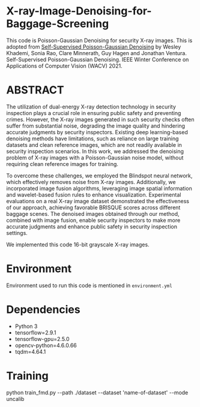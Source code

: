 # X-ray-Image-Denoising-for-Baggage-Screening
This code is Poisson-Gaussian Denoising for security X-ray images. This is adopted from [Self-Supervised Poisson-Gaussian Denoising](https://arxiv.org/abs/2002.09558#:~:text=Self%2Dsupervised%20models%20for%20denoising,such%20as%20low%2Dlight%20microscopy.) by Wesley Khademi, Sonia Rao, Clare Minnerath, Guy Hagen and Jonathan Ventura. Self-Supervised Poisson-Gaussian Denoising. IEEE Winter Conference on Applications of Computer Vision (WACV) 2021.
# ABSTRACT
The utilization of dual-energy X-ray detection technology in security inspection plays a crucial role in ensuring public safety and preventing crimes. However, the X-ray images generated in such security checks often suffer from substantial noise, degrading the image quality and hindering accurate judgments by security inspectors. Existing deep learning-based denoising methods have limitations, such as reliance on large training datasets and clean reference images, which are not readily available in security inspection scenarios. In this work, we addressed the denoising problem of X-ray images with a Poisson-Gaussian noise model, without requiring clean reference images for training.

To overcome these challenges, we employed the Blindspot neural network, which effectively removes noise from X-ray images. Additionally, we incorporated image fusion algorithms, leveraging image spatial information and wavelet-based fusion rules to enhance visualization. Experimental evaluations on a real X-ray image dataset demonstrated the effectiveness of our approach, achieving favorable BRISQUE scores across different baggage scenes. The denoised images obtained through our method, combined with image fusion, enable security inspectors to make more accurate judgments and enhance public safety in security inspection settings.

We implemented this code 16-bit grayscale X-ray images.

# Environment
Environment used to run this code is mentioned in ```environment.yml```

# Dependencies
- Python 3   
- tensorflow=2.9.1  
- tensorflow-gpu=2.5.0   
- opencv-python=4.6.0.66   
- tqdm=4.64.1

# Training 
python train_fmd.py --path ./dataset --dataset 'name-of-dataset' --mode uncalib
